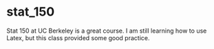 # stat_150
Stat 150 at UC Berkeley is a great course. I am still learning how to use Latex, but this class provided some good practice.
